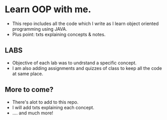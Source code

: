 # Learn OOP with me.

- This repo includes all the code which I write as I learn object oriented programming using JAVA.
- Plus point: txts explaining concepts & notes.
## LABS

- Objective of each lab was to undrstand a specific concept.
- I am also adding assignments and quizzes of class to keep all the code at same place.

## More to come?

- There's alot to add to this repo.
- I will add txts explaining each concept.
- .... and much more!

